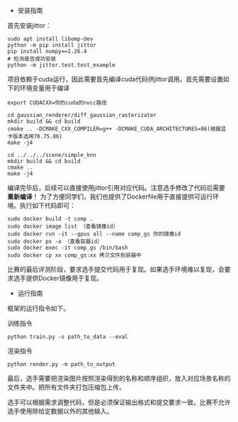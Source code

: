- 安装指南

首先安装jittor：

~~~
sudo apt install libomp-dev
python -m pip install jittor
pip install numpy==1.26.4
# 检测是否成功安装
python -m jittor.test.test_example
~~~

项目依赖于cuda运行，因此需要首先编译cuda代码供jittor调用。首先需要设置如下的环境变量用于编译

~~~
export CUDACXX=你的cuda的nvcc路径

cd gaussian_renderer/diff_gaussian_rasterizater
mkdir build && cd build
cmake .. -DCMAKE_CXX_COMPILER=g++ -DCMAKE_CUDA_ARCHITECTURES=86(根据显卡版本选用70.75.86)
make -j4

cd ../../../scene/simple_knn
mkdir build && cd build
cmake ..
make -j4
~~~

编译完毕后，后续可以直接使用jittor引用对应代码。注意选手修改了代码后需要**重新编译**！
为了方便同学们，我们也提供了Dockerfile用于直接提供可运行环境。执行如下代码即可：

~~~
sudo docker build -t comp .
sudo docker image list （查看镜像id）
sudo docker run -it --gpus all --name comp_gs 你的镜像id
sudo docker ps -a （查看容器id）
sudo docker exec -it comp_gs /bin/bash
sudo docker cp xx comp_gs:xx 拷贝文件到容器中
~~~

比赛的最后评测阶段，要求选手提交代码用于复现。如果选手环境难以复现，会要求选手提供Docker镜像用于复现。

- 运行指南

框架的运行指令如下。

训练指令
~~~
python train.py -s path_to_data --eval
~~~

渲染指令
~~~
python render.py -m path_to_output
~~~

最后，选手需要把渲染图片按照渲染得到的名称和顺序组织，放入对应场景名称的文件夹中。把所有文件夹打包压缩包上传。

选手可以根据需求调整代码，但是必须保证输出格式和提交要求一致。比赛不允许选手使用除给定数据以外的其他输入。